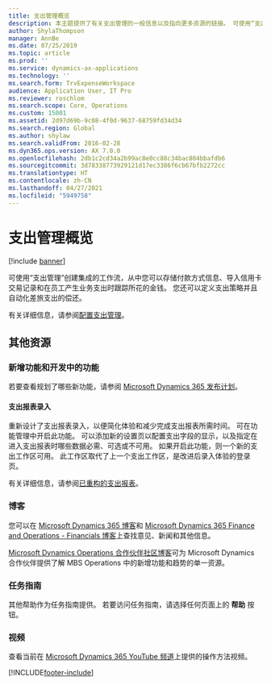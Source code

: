 ```yaml
---
title: 支出管理概览
description: 本主题提供了有关支出管理的一般信息以及指向更多资源的链接。 可使用“支出管理”创建集成的工作流，从中您可以存储付款方式信息、导入信用卡交易记录和在员工产生业务支出时跟踪所花的金钱。
author: ShylaThompson
manager: AnnBe
ms.date: 07/25/2019
ms.topic: article
ms.prod: ''
ms.service: dynamics-ax-applications
ms.technology: ''
ms.search.form: TrvExpenseWorkspace
audience: Application User, IT Pro
ms.reviewer: roschlom
ms.search.scope: Core, Operations
ms.custom: 15001
ms.assetid: 2d97d69b-9c08-4f0d-9637-68759fd34d34
ms.search.region: Global
ms.author: shylaw
ms.search.validFrom: 2016-02-28
ms.dyn365.ops.version: AX 7.0.0
ms.openlocfilehash: 2db1c2cd34a2b99ac8e0cc88c34bac804bbafdb6
ms.sourcegitcommit: 3d78338773929121d17ec3386f6cb67bfb2272cc
ms.translationtype: HT
ms.contentlocale: zh-CN
ms.lasthandoff: 04/27/2021
ms.locfileid: "5949758"
---
```

# <a name="expense-management-overview"></a>支出管理概览

[!include [banner](../includes/banner.md)]

可使用“支出管理”创建集成的工作流，从中您可以存储付款方式信息、导入信用卡交易记录和在员工产生业务支出时跟踪所花的金钱。 您还可以定义支出策略并且自动化差旅支出的偿还。

有关详细信息，请参阅[配置支出管理](plan-expense-management.md)。

## <a name="additional-resources"></a>其他资源

### <a name="whats-new-and-in-development"></a>新增功能和开发中的功能

若要查看规划了哪些新功能，请参阅 [Microsoft Dynamics 365 发布计划](/dynamics365/release-plans/)。

#### <a name="expense-report-entry"></a>支出报表录入

重新设计了支出报表录入，以便简化体验和减少完成支出报表所需时间。 可在功能管理中开启此功能。 可以添加新的设置页以配置支出字段的显示，以及指定在进入支出报表时哪些数据必需、可选或不可用。 如果开启此功能，则一个新的支出工作区可用。 此工作区取代了上一个支出工作区，是改进后录入体验的登录页。

有关详细信息，请参阅[已重构的支出报表](ExpenseWorkspaceNew.md)。

### <a name="blogs"></a>博客

您可以在 [Microsoft Dynamics 365 博客](https://community.dynamics.com/b/msftdynamicsblog?c=Enterprise)和 [Microsoft Dynamics 365 Finance and Operations - Financials 博客](https://community.dynamics.com/365/financeandoperations/b/financials)上查找意见、新闻和其他信息。

[Microsoft Dynamics Operations 合作伙伴社区博客](https://community.dynamics.com/partner/b/operationspartnercommunityblog)可为 Microsoft Dynamics 合作伙伴提供了解 MBS Operations 中的新增功能和趋势的单一资源。

### <a name="task-guides"></a>任务指南

其他帮助作为任务指南提供。 若要访问任务指南，请选择任何页面上的 **帮助** 按钮。

### <a name="videos"></a>视频

查看当前在 [Microsoft Dynamics 365 YouTube 频道](https://www.youtube.com/channel/UCJGCg4rB3QSs8y_1FquelBQ)上提供的操作方法视频。


[!INCLUDE[footer-include](../includes/footer-banner.md)]